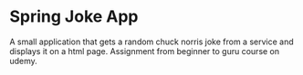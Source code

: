 # Spring Joke App
A small application that gets a random chuck norris joke from a service and displays it on a html page.
Assignment from beginner to guru course on udemy.
